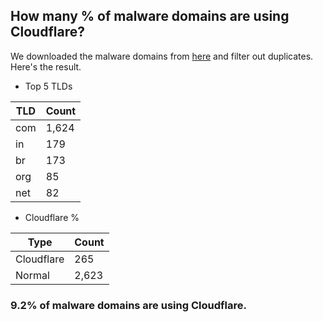 ## How many % of malware domains are using Cloudflare?


We downloaded the malware domains from [here](https://urlhaus.abuse.ch) and filter out duplicates.
Here's the result.


[//]: # (start replacement)


- Top 5 TLDs

| TLD | Count |
| --- | --- |
| com | 1,624 |
| in | 179 |
| br | 173 |
| org | 85 |
| net | 82 |


- Cloudflare %

| Type | Count |
| --- | --- |
| Cloudflare | 265 |
| Normal | 2,623 |


### 9.2% of malware domains are using Cloudflare.